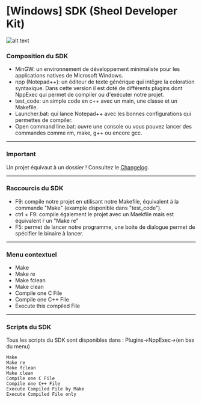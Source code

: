 # [Windows] SDK (Sheol Developer Kit)
![alt text](http://sheol.fr/images/upload/sdk1.png "Sheol")
### Composition du SDK
* MinGW: un environnement de développement minimaliste pour les applications natives de Microsoft Windows.
* npp (Notepad++): un éditeur de texte générique qui intčgre la coloration syntaxique.
	Dans cette version il est doté de différents plugins dont NppExec qui permet de compiler ou
	d'exécuter notre projet.
* test_code: un simple code en c++ avec un main, une classe et un Makefile.
* Launcher.bat: qui lance Notepad++ avec les bonnes configurations qui permettes de compiler.
* Open command line.bat: ouvre une console ou vous pouvez lancer des commandes comme
	rm, make, g++ ou encore gcc.
________________
### Important
Un projet équivaut à un dossier ! Consultez le [Changelog](https://bitbucket.org/tfSheol/sdk/src/77d1cde03cc75bb22e1472cabaf496698b46335a/CHANGELOG.md?at=master "Changelog").
________________
### Raccourcis du SDK
* F9: compile notre projet en utilisant notre Makefile, équivalent à la commande "Make"
	(example disponible dans "test_code").
* ctrl + F9: compile également le projet avec un Maekfile mais est équivalent ŕ un "Make re"
* F5: permet de lancer notre programme, une boite de dialogue permet de spécifier le binaire à lancer.
________________
### Menu contextuel
* Make
* Make re
* Make fclean
* Make clean
* Compile one C File
* Compile one C++ File
* Execute this compiled File
________________
### Scripts du SDK
Tous les scripts du SDK sont disponibles dans : Plugins->NppExec->(en bas du menu)
```
Make
Make re
Make fclean
Make clean
Compile one C File
Compile one C++ File
Execute Compiled File by Make
Execute Compiled File only
```